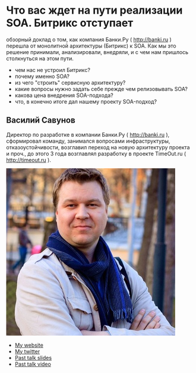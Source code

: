 # Что вас ждет на пути реализации SOA. Битрикс отступает

обзорный доклад о том, как компания Банки.Ру ( http://banki.ru ) перешла от монолитной архитектуры (Битрикс) 
к SOA. Как мы это решение принимали, анализировали, внедряли, и с чем нам пришлось столкнуться на этом пути.

- чем нас не устроил Битрикс?
- почему именно SOA?
- из чего "строить" сервисную архитектуру?
- какие вопросы нужно задать себе прежде чем релизовывать SOA?
- какова цена внедрения SOA-подхода?
- что, в конечно итоге дал нашему проекту SOA-подход?

## Василий Савунов

Директор по разработке в компании Банки.Ру ( http://banki.ru ), сформировал команду,
 занимался вопросами инфраструктуры, отказоустойчивости, возглавил переход на новую архитектуру проекта 
 и проч., до этого 3 года возглавлял разработку в проекте TimeOut.ru ( http://timeout.ru ). 

![Profile picture](./profile_picture.jpg)

- [My website](http://example.com)
- [My twitter](https://twitter.com/twitter-handle)
- [Past talk slides](http://example.com)
- [Past talk video](http://example.com)
